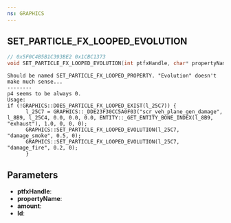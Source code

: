 ```yaml
---
ns: GRAPHICS
---
```

## SET_PARTICLE_FX_LOOPED_EVOLUTION

```c
// 0x5F0C4B5B1C393BE2 0x1CBC1373
void SET_PARTICLE_FX_LOOPED_EVOLUTION(int ptfxHandle, char* propertyName, float amount, BOOL Id);
```

```
Should be named SET_PARTICLE_FX_LOOPED_PROPERTY. "Evolution" doesn't make much sense...  
--------  
p4 seems to be always 0.  
Usage:  
if (!GRAPHICS::DOES_PARTICLE_FX_LOOPED_EXIST(l_25C7)) {  
      l_25C7 = GRAPHICS::_DDE23F30CC5A0F03("scr_veh_plane_gen_damage", l_8B9, l_25C4, 0.0, 0.0, 0.0, ENTITY::_GET_ENTITY_BONE_INDEX(l_8B9, "exhaust"), 1.0, 0, 0, 0);  
      GRAPHICS::SET_PARTICLE_FX_LOOPED_EVOLUTION(l_25C7, "damage_smoke", 0.5, 0);  
      GRAPHICS::SET_PARTICLE_FX_LOOPED_EVOLUTION(l_25C7, "damage_fire", 0.2, 0);  
      }  
```

## Parameters
* **ptfxHandle**: 
* **propertyName**: 
* **amount**: 
* **Id**: 

